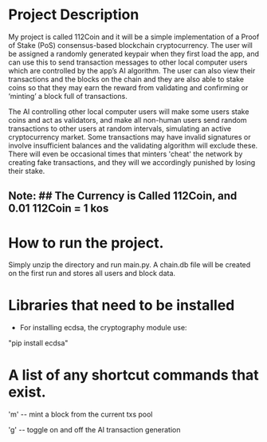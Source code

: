 # Project Description

My project is called 112Coin and it will be a simple implementation of a Proof of Stake (PoS) consensus-based blockchain cryptocurrency. 
The user will be assigned a randomly generated keypair when they first load the app, and can use this to send transaction messages to other 
local computer users which are controlled by the app’s AI algorithm. The user can also view their transactions and the blocks on the chain 
and they are also able to stake coins so that they may earn the reward from validating and confirming or ‘minting’ a block full of transactions. 

The AI controlling other local computer users will make some users stake coins and act as validators, and make all non-human users send random 
transactions to other users at random intervals, simulating an active cryptocurrency market. Some transactions may have invalid signatures or 
involve insufficient balances and the validating algorithm will exclude these. There will even be occasional times that minters 'cheat' the network
by creating fake transactions, and they will we accordingly punished by losing their stake.  

## Note: ## The Currency is Called 112Coin, and 0.01 112Coin = 1 kos

# How to run the project.

Simply unzip the directory and run main.py. A chain.db file will be created on the first run and 
stores all users and block data.

# Libraries that need to be installed

- For installing ecdsa, the cryptography module use:

"pip install ecdsa"

# A list of any shortcut commands that exist.

'm' -- mint a block from the current txs pool

'g' -- toggle on and off the AI transaction generation

